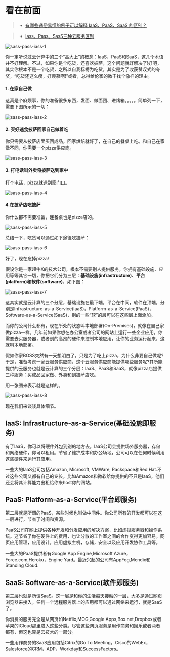 看在前面
====

> * <a href="https://www.jianshu.com/p/686429fec912">有哪些通俗易懂的例子可以解释 IaaS、PaaS、SaaS 的区别？</a>

> * <a href="https://www.jianshu.com/p/d2bf42586071">Iass、Pass、SasS三种云服务区别</a>

![sass-pass-iass-1](https://github.com/DemoTransfer/Java-Guide/blob/master/docs/%E4%B8%93%E4%B8%9A%E6%9C%AF%E8%AF%AD/picture/sass-pass-iass-1.jpg)

你一定听说过云计算中的三个“高大上”的概念：IaaS、PaaS和SaaS，这几个术语并不好理解。不过，如果你是个吃货，还喜欢披萨，这个问题就好解决了!好吧，其实你根本不是一个吃货，之所以自我标榜为吃货，其实是为了收获赞叹式的夸奖，“吃货还这么瘦，好羡慕啊!”或者，总得给伦家的微丰找个像样的理由。

<h4>1. 在家自己做</h4>

这真是个麻烦事，你的准备很多东西，发面、做面团、进烤箱。。。。。简单列一下，需要下图所示的一切：

![sass-pass-iass-2](https://github.com/DemoTransfer/Java-Guide/blob/master/docs/%E4%B8%93%E4%B8%9A%E6%9C%AF%E8%AF%AD/picture/sass-pass-iass-2.jpg)

<h4>2. 买好速食披萨回家自己做着吃</h4>

你只需要从披萨店里买回成品，回家烘焙就好了，在自己的餐桌上吃。和自己在家做不同，你需要一个pizza供应商。

![sass-pass-iass-3](https://github.com/DemoTransfer/Java-Guide/blob/master/docs/%E4%B8%93%E4%B8%9A%E6%9C%AF%E8%AF%AD/picture/sass-pass-iass-3.jpg)

<h4>3. 打电话叫外卖将披萨送到家中</h4>

打个电话，pizza就送到家门口。

![sass-pass-iass-4](https://github.com/DemoTransfer/Java-Guide/blob/master/docs/%E4%B8%93%E4%B8%9A%E6%9C%AF%E8%AF%AD/picture/saa-pass-iass-4.jpg)

<h4>4.在披萨店吃披萨</h4>

你什么都不需要准备，连餐桌也是pizza店的。

![sass-pass-iass-5](https://github.com/DemoTransfer/Java-Guide/blob/master/docs/%E4%B8%93%E4%B8%9A%E6%9C%AF%E8%AF%AD/picture/saa-pass-iass-5.jpg)

总结一下，吃货可以通过如下途径吃披萨：

![sass-pass-iass-6](https://github.com/DemoTransfer/Java-Guide/blob/master/docs/%E4%B8%93%E4%B8%9A%E6%9C%AF%E8%AF%AD/picture/sass-pass-iass-6.jpg)

好了，现在忘掉pizza!

假设你是一家超牛X的技术公司，根本不需要别人提供服务，你拥有基础设施、应用等等其它一切，你把它们分为三层：**基础设施(infrastructure)**、**平台(platform)**和**软件(software)**，如下图：

![sass-pass-iass-7](https://github.com/DemoTransfer/Java-Guide/blob/master/docs/%E4%B8%93%E4%B8%9A%E6%9C%AF%E8%AF%AD/picture/sass-pass-iass-7.jpg)

这其实就是云计算的三个分层，基础设施在最下端，平台在中间，软件在顶端，分别是Infrastructure-as-a-Service(IaaS)，Platform-as-a-Service(PaaS)，Software-as-a-Service(SaaS)，别的一些“软”的层可以在这些层上面添加。

而你的公司什么都有，现在所处的状态叫本地部署(On-Premises)，就像在自己家做pizza一样。几年前如果你想在办公室或者公司的网站上运行一些企业应用，你需要去买服务器，或者别的高昂的硬件来控制本地应用，让你的业务运行起来，这就叫本地部署。

假如你家BOSS突然有一天想明白了，只是为了吃上pizza，为什么非要自己做呢?于是，准备考虑一家云服务供应商，这个云服务供应商能提供哪些服务呢?其所能提供的云服务也就是云计算的三个分层：IaaS、PaaS和SaaS，就像pizza店提供三种服务：买成品回家做、外卖和到披萨店吃。

用一张图来表示就是这样的。

![sass-pass-iass-8](https://github.com/DemoTransfer/Java-Guide/blob/master/docs/%E4%B8%93%E4%B8%9A%E6%9C%AF%E8%AF%AD/picture/sass-pass-iass-8.jpg)

现在我们来谈谈具体细节。

IaaS: Infrastructure-as-a-Service(基础设施即服务)
------

有了IaaS，你可以将硬件外包到别的地方去。IaaS公司会提供场外服务器，存储和网络硬件，你可以租用。节省了维护成本和办公场地，公司可以在任何时候利用这些硬件来运行其应用。

一些大的IaaS公司包括Amazon, Microsoft, VMWare, Rackspace和Red Hat.不过这些公司又都有自己的专长，比如Amazon和微软给你提供的不只是IaaS，他们还会将其计算能力出租给你来host你的网站。

PaaS: Platform-as-a-Service(平台即服务)
------

第二层就是所谓的PaaS，某些时候也叫做中间件。你公司所有的开发都可以在这一层进行，节省了时间和资源。

PaaS公司在网上提供各种开发和分发应用的解决方案，比如虚拟服务器和操作系统。这节省了你在硬件上的费用，也让分散的工作室之间的合作变得更加容易。网页应用管理，应用设计，应用虚拟主机，存储，安全以及应用开发协作工具等。

一些大的PaaS提供者有Google App Engine,Microsoft Azure，Force.com,Heroku，Engine Yard。最近兴起的公司有AppFog,Mendix和Standing Cloud.

SaaS: Software-as-a-Service(软件即服务)
------

第三层也就是所谓SaaS。这一层是和你的生活每天接触的一层，大多是通过网页浏览器来接入。任何一个远程服务器上的应用都可以通过网络来运行，就是SaaS了。

你消费的服务完全是从网页如Netflix,MOG,Google Apps,Box.net,Dropbox或者苹果的iCloud那里进入这些分类。尽管这些网页服务是用作商务和娱乐或者两者都有，但这也算是云技术的一部分。

一些用作商务的SaaS应用包括Citrix的Go To Meeting，Cisco的WebEx，Salesforce的CRM，ADP，Workday和SuccessFactors。

